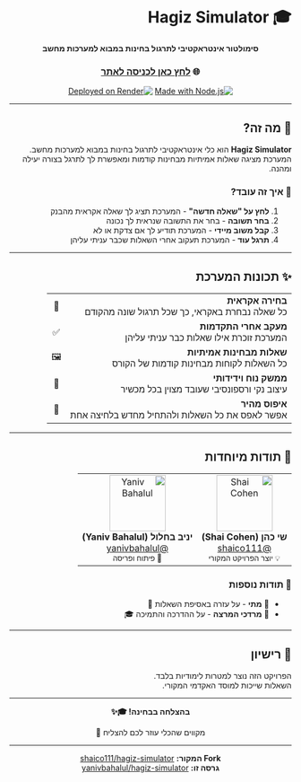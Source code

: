 <div dir="rtl" align="right">

# 🎓 Hagiz Simulator

<div align="center">

**סימולטור אינטראקטיבי לתרגול בחינות במבוא למערכות מחשב**

### 🌐 [לחץ כאן לכניסה לאתר](https://hagiz-simulator.onrender.com)

[![Made with Node.js](https://img.shields.io/badge/Made%20with-Node.js-339933?style=for-the-badge&logo=node.js)](https://nodejs.org/)
[![Deployed on Render](https://img.shields.io/badge/Deployed%20on-Render-46E3B7?style=for-the-badge&logo=render)](https://render.com)

</div>

---

## 📖 מה זה?

**Hagiz Simulator** הוא כלי אינטראקטיבי לתרגול בחינות במבוא למערכות מחשב. המערכת מציגה שאלות אמיתיות מבחינות קודמות ומאפשרת לך לתרגל בצורה יעילה ומהנה.

### 🎯 איך זה עובד?

1. **לחץ על "שאלה חדשה"** - המערכת תציג לך שאלה אקראית מהבנק
2. **בחר תשובה** - בחר את התשובה שנראית לך נכונה
3. **קבל משוב מיידי** - המערכת תודיע לך אם צדקת או לא
4. **תרגל עוד** - המערכת תעקוב אחרי השאלות שכבר עניתי עליהן

---

## ✨ תכונות המערכת

<table dir="rtl">
<tr>
<td><b>בחירה אקראית</b><br/>כל שאלה נבחרת באקראי, כך שכל תרגול שונה מהקודם</td>
<td align="center">🎲</td>
</tr>
<tr>
<td><b>מעקב אחרי התקדמות</b><br/>המערכת זוכרת אילו שאלות כבר עניתי עליהן</td>
<td align="center">✅</td>
</tr>
<tr>
<td><b>שאלות מבחינות אמיתיות</b><br/>כל השאלות לקוחות מבחינות קודמות של הקורס</td>
<td align="center">🖼️</td>
</tr>
<tr>
<td><b>ממשק נוח וידידותי</b><br/>עיצוב נקי ורספונסיבי שעובד מצוין בכל מכשיר</td>
<td align="center">🎨</td>
</tr>
<tr>
<td><b>איפוס מהיר</b><br/>אפשר לאפס את כל השאלות ולהתחיל מחדש בלחיצה אחת</td>
<td align="center">🔄</td>
</tr>
</table>

---

## 👏 תודות מיוחדות

<table dir="rtl">
<tr>
<td align="center">
<img src="https://github.com/shaico111.png" width="100px;" alt="Shai Cohen"/><br/>
<b>שי כהן (Shai Cohen)</b><br/>
<a href="https://github.com/shaico111">@shaico111</a><br/>
<sub>💡 יוצר הפרויקט המקורי</sub>
</td>
<td align="center">
<img src="https://github.com/yanivbahalul.png" width="100px;" alt="Yaniv Bahalul"/><br/>
<b>יניב בחלול (Yaniv Bahalul)</b><br/>
<a href="https://github.com/yanivbahalul">@yanivbahalul</a><br/>
<sub>🚀 פיתוח ופריסה</sub>
</td>
</tr>
</table>

### 🙏 תודות נוספות
- 💙 **מתי** - על עזרה באסיפת השאלות 📸
- 💙 **מרדכי המרצה** - על ההדרכה והתמיכה 🎓

---

## 📄 רישיון

הפרויקט הזה נוצר למטרות לימודיות בלבד.  
השאלות שייכות למוסד האקדמי המקורי.

---

<div align="center">

**בהצלחה בבחינה! 🎓✨**

מקווים שהכלי עוזר לכם להצליח 💪

---

**Fork המקור:** [shaico111/hagiz-simulator](https://github.com/shaico111/hagiz-simulator)  
**גרסה זו:** [yanivbahalul/hagiz-simulator](https://github.com/yanivbahalul/hagiz-simulator)

</div>

</div>
